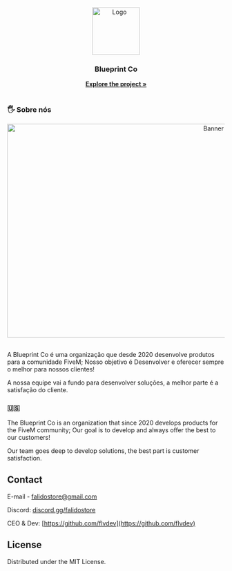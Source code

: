 <!-- Improved compatibility of back to top link: See: https://github.com/othneildrew/Best-README-Template/pull/73 -->
<a name="readme-top"></a>

<!-- PROJECT LOGO -->
<br />
<div align="center">
  <a href="https://discord.gg/sQMqkVH">
    <img src="https://media.discordapp.net/attachments/1016123993603965029/1041824198844227644/Falido_Store.png" alt="Logo" width="110" height="110">
  </a>

  <h3 align="center">Blueprint Co</h3>

  <p align="center">
    <a href="https://discord.gg/sQMqkVH"><strong>Explore the project »</strong></a>
    <br />
    <br />
<h3 align="left">🖐️ Sobre nós </h3>
<a href="https://discord.gg/sQMqkVH">
    <img src="https://media.discordapp.net/attachments/1016123993603965029/1046547980364288150/FalidoTeam.png" alt="Banner" width="940" height="495">
  </a>
<br />
<br />

  </p>
</div>

A Blueprint Co é uma organização que desde 2020 desenvolve produtos para a comunidade FiveM; Nosso objetivo é Desenvolver e oferecer sempre o melhor para nossos clientes!

A nossa equipe vai a fundo para desenvolver soluções, a melhor parte é a satisfação do cliente.


<!-- US -->
<h3 align="left">🇺🇸</h3>
The Blueprint Co is an organization that since 2020 develops products for the FiveM community; Our goal is to develop and always offer the best to our customers!

Our team goes deep to develop solutions, the best part is customer satisfaction.


<!-- CONTACT -->
## Contact

E-mail - falidostore@gmail.com

Discord: [discord.gg/falidostore](https://discord.gg/sQMqkVH)

CEO & Dev: [https://github.com/flvdev](https://github.com/flvdev)


<!-- LICENSE -->
## License

Distributed under the MIT License.
